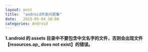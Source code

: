 ```yaml
---
layout: post
title:  "android开发问题集"
date:   2015-05-04 10:08
categories: Android
---
```

**1.android 的 assets 目录中不要包含中文名字的文件，否则会出现文件【resources.ap_ does not exist】的错误。**